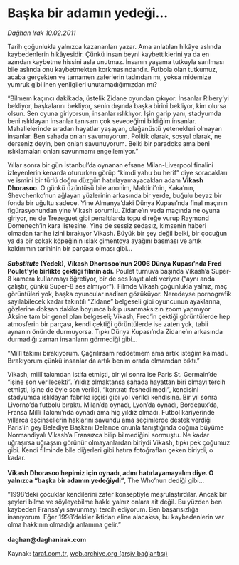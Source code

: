 # Başka bir adamın yedeği...

*Dağhan Irak 10.02.2011*

<div class="yazi"><p>Tarih çoğunlukla yalnızca kazananları yazar. Ama anlatılan hikâye aslında kaybedenlerin hikâyesidir. Çünkü insan beyni kaybettiklerini ya da en azından kaybetme hissini asla unutmaz. İnsanın yaşama tutkuyla sarılması bile aslında onu kaybetmekten korkmasındandır. Futbola olan tutkumuz, acaba gerçekten ve tamamen zaferlerin tadından mı, yoksa midemize yumruk gibi inen yenilgileri unutamadığımızdan mı?</p>
<p>“Bilmem kaçıncı dakikada, üstelik Zidane oyundan çıkıyor. İnsanlar Ribery’yi bekliyor, başkalarını bekliyor, senin dışında başka birini bekliyor, kim olursa olsun. Sen oyuna giriyorsun, insanlar ıslıklıyor. İşin garip yanı, stadyumda beni ıslıklayan insanlar tanısam çok seveceğimi bildiğim insanlar. Mahallelerinde sıradan hayatlar yaşayan, olağanüstü yetenekleri olmayan insanlar. Ben sahada onları savunuyorum. Politik olarak, sosyal olarak, ne derseniz deyin, ben onları savunuyorum. Belki bir paradoks ama beni ıslıklamaları onları savunmamı engellemiyor.”</p>
<p>Yıllar sonra bir gün İstanbul’da oynanan efsane Milan-Liverpool finalini izleyenlerin kenarda otururken görüp “kimdi yahu bu herif” diye soracakları ve ismini bir türlü doğru düzgün hatırlayamayacakları adam <b>Vikash Dhorasoo</b>. O günkü üzüntüsü bile anonim, Maldini’nin, Kaka’nın, Shevchenko’nun ağlayan yüzlerinin arkasında bir yerde, buğulu beyaz bir fonda bir uğultu sadece. Yine Almanya’daki Dünya Kupası’nda final maçının figürasyonundan yine Vikash sorumlu. Zidane’ın veda maçında ne oyuna giriyor, ne de Trezeguet gibi penaltılarda topu direğe vurup Raymond Domenech’in kara listesine. Yine de sessiz sedasız, kimsenin haberi olmadan tarihe izini bırakıyor Vikash. Büyük bir şey değil belki, bir çocuğun ya da bir sokak köpeğinin ıslak çimentoya ayağını basması ve artık kaldırımın tarihinin bir parçası olması gibi...<br/><br/><b><i>Substitute</i></b><b> (Yedek), Vikash Dhorasoo’nun 2006 Dünya Kupası’nda Fred Poulet’yle birlikte çektiği filmin adı.</b> Poulet turnuva başında Vikash’a Super-8 kamera kullanmayı öğretiyor, bir de ses kayıt aleti veriyor (“aynı anda çalıştır, çünkü Super-8 ses almıyor”). Filmde Vikash çoğunlukla yalnız, maç görüntüleri yok, başka oyuncular nadiren gözüküyor. Neredeyse pornografik sayılabilecek kadar takıntılı “Zidane” belgeseli gibi oyuncunun ayaklarına, gözlerine doksan dakika boyunca bıkıp usanmaksızın zoom yapmıyor. Aksine tam bir genel plan belgeseli; Vikash, Fred’in çektiği görüntülerde hep atmosferin bir parçası, kendi çektiği görüntülerde ise zaten yok, tabii aynanın önünde durmuyorsa. Tıpkı Dünya Kupası’nda Zidane’ın arkasında durmadığı zaman insanların görmediği gibi...</p>
<p>“Millî takımı bırakıyorum. Çağrılırsam reddetmem ama artık isteğim kalmadı. Bırakıyorum çünkü insanlar da artık benim orada olmamdan bıktı.”</p>
<p>Vikash, millî takımdan istifa etmişti, bir yıl sonra ise Paris St. Germain’de “işine son verilecekti”. Yıldız olmaktansa sahada hayattan biri olmayı tercih etmişti, işine de öyle son verildi, “kontratı feshedilmedi”, kendisini stadyumda ıslıklayan fabrika işçisi gibi yol verildi kendisine. Bir yıl sonra Livorno’da futbolu bıraktı. Milan’da oynadı, Lyon’da oynadı, Bordeaux’da, Fransa Millî Takımı’nda oynadı ama hiç yıldız olmadı. Futbol kariyerinde yıllarca eşcinsellerin haklarını savundu ama seçimlerde destek verdiği Paris’in gey Belediye Başkanı Delanoe onunla tanıştığında doğma büyüme Normandiyalı Vikash’a Fransızca bilip bilmediğini sormuştu. Ne kadar uğraşırsa uğraşsın görünür olmayanlardan biriydi Vikash, tıpkı pek çoğumuz gibi. Kendi filminde bile diğerleri gibi hatıra fotoğrafları çeken biriydi, o kadar.<br/><br/><b>Vikash Dhorasoo hepimiz için oynadı, adını hatırlayamayalım diye. O yalnızca “başka bir adamın yedeğiydi”</b>, The Who’nun dediği gibi...</p>
<p>“1998’deki çocuklar kendilerini zafer konseptiyle meşrulaştırdılar. Ancak bir şeyleri bilme ve söyleyebilme hakkı yalnız onlara ait değil. Bu yüzden ben kaybeden Fransa’yı savunmayı tercih ediyorum. Ben başarısızlığa inanıyorum. Eğer 1998’dekiler iktidarı eline alacaksa, bu kaybedenlerin var olma hakkının olmadığı anlamına gelir.” <br/><br/><b>daghan@daghanirak.com</b><i></i></p>
</div>

Kaynak: [taraf.com.tr](http://www.taraf.com.tr/daghan-irak/makale-baska-bir-adamin-yedegi.htm), [web.archive.org (arşiv bağlantısı)](http://web.archive.org/web/20131107095842/http://www.taraf.com.tr/daghan-irak/makale-baska-bir-adamin-yedegi.htm)
